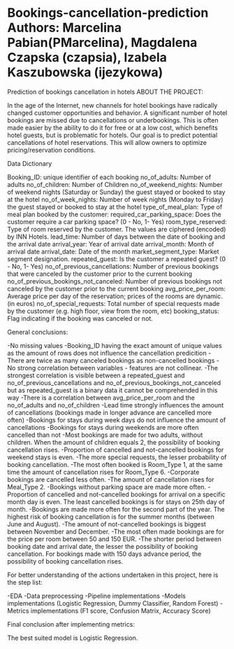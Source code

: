# Bookings-cancellation-prediction Authors: Marcelina Pabian(PMarcelina), Magdalena Czapska (czapsia), Izabela Kaszubowska (ijezykowa)
Prediction of bookings cancellation in hotels
ABOUT THE PROJECT:

In the age of the Internet, new channels for hotel bookings have radically 
changed customer opportunities and behavior. A significant number of hotel 
bookings are missed due to cancellations or underbookings. This is often 
made easier by the ability to do it for free or at a low cost, which 
benefits hotel guests, but is problematic for hotels.
Our goal is to predict potential cancellations of hotel reservations. 
This will allow owners to optimize pricing/reservation conditions.

Data Dictionary

Booking_ID: unique identifier of each booking
no_of_adults: Number of adults
no_of_children: Number of Children
no_of_weekend_nights: Number of weekend nights (Saturday or Sunday) the guest stayed or booked to stay at the hotel
no_of_week_nights: Number of week nights (Monday to Friday) the guest stayed or booked to stay at the hotel
type_of_meal_plan: Type of meal plan booked by the customer:
required_car_parking_space: Does the customer require a car parking space? (0 - No, 1- Yes)
room_type_reserved: Type of room reserved by the customer. The values are ciphered (encoded) by INN Hotels.
lead_time: Number of days between the date of booking and the arrival date
arrival_year: Year of arrival date
arrival_month: Month of arrival date
arrival_date: Date of the month
market_segment_type: Market segment designation.
repeated_guest: Is the customer a repeated guest? (0 - No, 1- Yes)
no_of_previous_cancellations: Number of previous bookings that were canceled by the customer prior to the current booking
no_of_previous_bookings_not_canceled: Number of previous bookings not canceled by the customer prior to the current booking
avg_price_per_room: Average price per day of the reservation; prices of the rooms are dynamic. (in euros)
no_of_special_requests: Total number of special requests made by the customer (e.g. high floor, view from the room, etc)
booking_status: Flag indicating if the booking was canceled or not.


General conclusions: 

-No missing values
-Booking_ID having the exact amount of unique values as the amount of rows does not influence the cancellation predicition
-There are twice as many canceled bookings as non-cancelled bookings
-No strong correlation between variables - features are not collinear.
-The strongest correlation is visible between a repeated_guest and no_of_previous_cancellations and no_of_previous_bookings_not_canceled but as repeated_guest is a binary data it cannot be comprehended in this way
-There is a correlation between avg_price_per_room and the no_of_adults and no_of_children
-Lead time strongly influences the amount of cancellations (bookings made in longer advance are cancelled more often)
-Bookings for stays during week days do not influence the amount of cancellations
-Bookings for stays during weekends are more often cancelled than not
-Most bookings are made for two adults, without children. When the amount of children equals 2, the possibility of booking cancellation rises.
-Proportion of cancelled and not-cancelled bookings for weekend stays is even.
-The more special requests, the lesser probability of booking cancellation.
-The most often booked is Room_Type 1, at the same time the amount of cancellation rises for Room_Type 6.
-Corporate bookings are cancelled less often.
-The amount of cancellation rises for Meal_Type 2.
-Bookings without parking space are made more often.
-Proportion of cancelled and not-cancelled bookings for arrival on a specific month day is even. The least cancelled bookings is for stays on 25th day of month.
-Bookings are made more often for the second part of the year. The highest risk of booking cancellation is for the summer months (between June and August).
-The amount of not-cancelled bookings is biggest between November and December.
-The most often made bookings are for the price per room between 50 and 150 EUR.
-The shorter period between booking date and arrival date, the lesser the possibility of booking cancellation. For bookings made with 150 days advance period, the possibility of booking cancellation rises.




For better understanding of the actions undertaken in this project, here is the step list:

-EDA
-Data preprocessing
-Pipeline implementations
-Models implementations (Logistic Regression, Dummy Classifier, Random Forest)
-Metrics implementations (F1 score, Confusion Matrix, Accuracy Score)



Final conclusion after implementing metrics: 

The best suited model is Logistic Regression.
